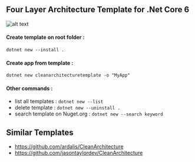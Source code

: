 ## Four Layer Architecture Template for .Net Core 6 

![alt text](https://github.com/phongnguyend/Practical.CleanArchitecture/blob/master/docs/imgs/layer-dependencies.png?raw=true)


#### Create template on root folder : 
`dotnet new --install .`

#### Create app from template : 
`dotnet new cleanarchitecturetemplate -o "MyApp"`

#### Other commands :
- list all templates : `dotnet new --list`
- delete template : `dotnet new --uninstall .`
- search template on Nuget.org : `dotnet new --search keyword`


## Similar Templates
- https://github.com/ardalis/CleanArchitecture
- https://github.com/jasontaylordev/CleanArchitecture
